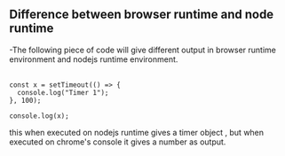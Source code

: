 ## Difference between browser runtime and node runtime

-The following piece of code will give different output in browser runtime environment and nodejs runtime environment.
</br>
</br>

```
const x = setTimeout(() => {
  console.log("Timer 1");
}, 100);

console.log(x);
```

this when executed on nodejs runtime gives a timer object , but when executed on chrome's console it gives a number as output.

